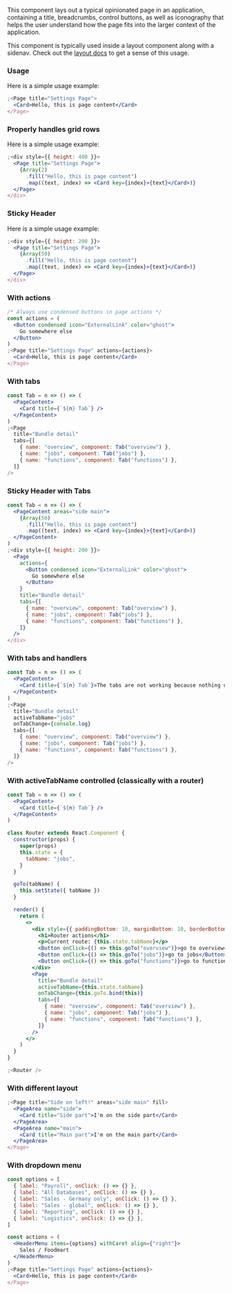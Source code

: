 This component lays out a typical opinionated page in an application, containing a title, breadcrumbs, control buttons, as well as iconography that helps the user understand how the page fits into the larger context of the application.

This component is typically used inside a layout component along with a sidenav. Check out the [layout docs](./layout.md) to get a sense of this usage.

### Usage

Here is a simple usage example:

```jsx
;<Page title="Settings Page">
  <Card>Hello, this is page content</Card>
</Page>
```

### Properly handles grid rows

Here is a simple usage example:

```jsx
;<div style={{ height: 400 }}>
  <Page title="Settings Page">
    {Array(2)
      .fill("Hello, this is page content")
      .map((text, index) => <Card key={index}>{text}</Card>)}
  </Page>
</div>
```

### Sticky Header

Here is a simple usage example:

```jsx
;<div style={{ height: 200 }}>
  <Page title="Settings Page">
    {Array(50)
      .fill("Hello, this is page content")
      .map((text, index) => <Card key={index}>{text}</Card>)}
  </Page>
</div>
```

### With actions

```jsx
/* Always use condensed buttons in page actions */
const actions = (
  <Button condensed icon="ExternalLink" color="ghost">
    Go somewhere else
  </Button>
)
;<Page title="Settings Page" actions={actions}>
  <Card>Hello, this is page content</Card>
</Page>
```

### With tabs

```jsx
const Tab = n => () => (
  <PageContent>
    <Card title={`${n} Tab`} />
  </PageContent>
)
;<Page
  title="Bundle detail"
  tabs={[
    { name: "overview", component: Tab("overview") },
    { name: "jobs", component: Tab("jobs") },
    { name: "functions", component: Tab("functions") },
  ]}
/>
```

### Sticky Header with Tabs

```jsx
const Tab = n => () => (
  <PageContent areas="side main">
    {Array(50)
      .fill("Hello, this is page content")
      .map((text, index) => <Card key={index}>{text}</Card>)}
  </PageContent>
)
;<div style={{ height: 200 }}>
  <Page
    actions={
      <Button condensed icon="ExternalLink" color="ghost">
        Go somewhere else
      </Button>
    }
    title="Bundle detail"
    tabs={[
      { name: "overview", component: Tab("overview") },
      { name: "jobs", component: Tab("jobs") },
      { name: "functions", component: Tab("functions") },
    ]}
  />
</div>
```

### With tabs and handlers

```jsx
const Tab = n => () => (
  <PageContent>
    <Card title={`${n} Tab`}>The tabs are not working because nothing update `activeTabName`!</Card>
  </PageContent>
)
;<Page
  title="Bundle detail"
  activeTabName="jobs"
  onTabChange={console.log}
  tabs={[
    { name: "overview", component: Tab("overview") },
    { name: "jobs", component: Tab("jobs") },
    { name: "functions", component: Tab("functions") },
  ]}
/>
```

### With activeTabName controlled (classically with a router)

```jsx
const Tab = n => () => (
  <PageContent>
    <Card title={`${n} Tab`} />
  </PageContent>
)

class Router extends React.Component {
  constructor(props) {
    super(props)
    this.state = {
      tabName: "jobs",
    }
  }

  goTo(tabName) {
    this.setState({ tabName })
  }

  render() {
    return (
      <>
        <div style={{ paddingBottom: 10, marginBottom: 10, borderBottom: "1px black solid" }}>
          <h1>Router actions</h1>
          <p>Current route: {this.state.tabName}</p>
          <Button onClick={() => this.goTo("overview")}>go to overview</Button>
          <Button onClick={() => this.goTo("jobs")}>go to jobs</Button>
          <Button onClick={() => this.goTo("functions")}>go to functions</Button>
        </div>
        <Page
          title="Bundle detail"
          activeTabName={this.state.tabName}
          onTabChange={this.goTo.bind(this)}
          tabs={[
            { name: "overview", component: Tab("overview") },
            { name: "jobs", component: Tab("jobs") },
            { name: "functions", component: Tab("functions") },
          ]}
        />
      </>
    )
  }
}

;<Router />
```

### With different layout

```jsx
;<Page title="Side on left!" areas="side main" fill>
  <PageArea name="side">
    <Card title="Side part">I'm on the side part</Card>
  </PageArea>
  <PageArea name="main">
    <Card title="Main part">I'm on the main part</Card>
  </PageArea>
</Page>
```

### With dropdown menu

```jsx
const options = [
  { label: "Payroll", onClick: () => {} },
  { label: "All Databases", onClick: () => {} },
  { label: "Sales - Germany only", onClick: () => {} },
  { label: "Sales - global", onClick: () => {} },
  { label: "Reporting", onClick: () => {} },
  { label: "Logistics", onClick: () => {} },
]

const actions = (
  <HeaderMenu items={options} withCaret align={"right"}>
    Sales / Foodmart
  </HeaderMenu>
)
;<Page title="Settings Page" actions={actions}>
  <Card>Hello, this is page content</Card>
</Page>
```
